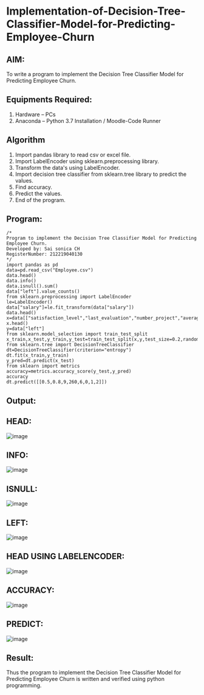 # Implementation-of-Decision-Tree-Classifier-Model-for-Predicting-Employee-Churn

## AIM:
To write a program to implement the Decision Tree Classifier Model for Predicting Employee Churn.

## Equipments Required:
1. Hardware – PCs
2. Anaconda – Python 3.7 Installation / Moodle-Code Runner

## Algorithm
1. Import pandas library to read csv or excel file.
2. Import LabelEncoder using sklearn.preprocessing library.
3. Transform the data's using LabelEncoder.
4. Import decision tree classifier from sklearn.tree library to predict the values.
5. Find accuracy.
6. Predict the values.
7. End of the program.
 

## Program:
```
/*
Program to implement the Decision Tree Classifier Model for Predicting Employee Churn.
Developed by: Sai sonica CH
RegisterNumber: 212219040130 
*/
import pandas as pd
data=pd.read_csv("Employee.csv")
data.head()
data.info()
data.isnull().sum()
data["left"].value_counts()
from sklearn.preprocessing import LabelEncoder
le=LabelEncoder()
data["salary"]=le.fit_transform(data["salary"])
data.head()
x=data[["satisfaction_level","last_evaluation","number_project","average_montly_hours","time_spend_company","Work_accident","promotion_last_5years","salary"]]
x.head()
y=data["left"]
from sklearn.model_selection import train_test_split
x_train,x_test,y_train,y_test=train_test_split(x,y,test_size=0.2,random_state=100)
from sklearn.tree import DecisionTreeClassifier
dt=DecisionTreeClassifier(criterion="entropy")
dt.fit(x_train,y_train)
y_pred=dt.predict(x_test)
from sklearn import metrics 
accuracy=metrics.accuracy_score(y_test,y_pred)
accuracy
dt.predict([[0.5,0.8,9,260,6,0,1,2]])
```

## Output:
## HEAD:
![image](https://user-images.githubusercontent.com/79306169/174667871-d395683a-3a91-4be4-986b-9d8e54493d70.png)
## INFO:
![image](https://user-images.githubusercontent.com/79306169/174667909-cbfca455-367d-4873-b59c-9b8b928812e1.png)
## ISNULL:
![image](https://user-images.githubusercontent.com/79306169/174667952-67c6203b-ddfe-40dd-872b-830949fd117d.png)
## LEFT:
![image](https://user-images.githubusercontent.com/79306169/174668017-4a90a4e3-5b87-4b1c-990f-a69d527b6bd3.png)
## HEAD USING LABELENCODER:
![image](https://user-images.githubusercontent.com/79306169/174668069-d32ade93-f97c-424d-8840-9e95b67db343.png)
## ACCURACY:
![image](https://user-images.githubusercontent.com/79306169/174668119-53aa669e-7686-4b4a-9d51-569e6300a450.png)
## PREDICT:
![image](https://user-images.githubusercontent.com/79306169/174668160-6ed70f61-9504-4473-a9dd-bc4de2b08849.png)



## Result:
Thus the program to implement the  Decision Tree Classifier Model for Predicting Employee Churn is written and verified using python programming.
